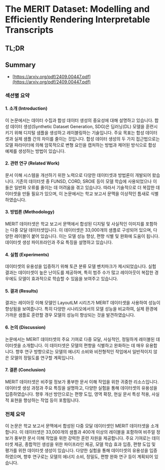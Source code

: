 # The MERIT Dataset: Modelling and Efficiently Rendering Interpretable Transcripts
## TL;DR
## Summary
- [https://arxiv.org/pdf/2409.00447.pdf](https://arxiv.org/pdf/2409.00447.pdf)

### 섹션별 요약

#### 1. 소개 (Introduction)
이 논문에서는 데이터 수집과 합성 데이터 생성의 중요성에 대해 설명하고 있습니다. 합성 데이터 생성(Synthetic Dataset Generation, SDG)은 딥러닝(DL) 모델을 훈련시키기 위해 디지털 샘플을 생성하고 레이블링하는 기술입니다. 주요 목표는 합성 데이터셋과 실제 샘플 간의 차이를 줄이는 것입니다. 합성 데이터 생성의 두 가지 접근법으로는 모델 파라미터에 의해 암묵적으로 변형 요인을 캡처하는 방법과 제어된 방식으로 합성 예제를 생성하는 방법이 있습니다.

#### 2. 관련 연구 (Related Work)
문서 이해 시스템을 개선하기 위한 노력으로 다양한 데이터셋과 방법론이 개발되어 왔습니다. 기존의 데이터셋 중 FUNSD, CORD, SROIE 등이 모델 학습에 사용되었으나 이들은 일반화 오류를 줄이는 데 어려움을 겪고 있습니다. 따라서 기술적으로 더 복잡한 데이터셋을 만들 필요가 있으며, 이 논문에서는 학교 보고서 문맥을 이상적인 틈새로 식별하였습니다.

#### 3. 방법론 (Methodology)
MERIT 데이터셋은 학교 보고서 문맥에서 합성된 디지털 및 사실적인 이미지를 포함하는 다중 모달 데이터셋입니다. 이 데이터셋은 33,000개의 샘플로 구성되어 있으며, 다양한 레이블이 붙어 있습니다. 이는 모델 성능 향상, 편향 식별 및 완화에 도움이 됩니다. 데이터셋 생성 파이프라인과 주요 특징을 설명하고 있습니다.

#### 4. 실험 (Experiments)
데이터셋의 유용성을 입증하기 위해 토큰 분류 모델 벤치마크가 제시되었습니다. 실험 결과는 데이터셋이 높은 난이도를 제공하며, 특히 범주 수가 많고 레이아웃이 복잡한 경우에도 모델이 효과적으로 학습할 수 있음을 보여주고 있습니다.

#### 5. 결과 (Results)
결과는 레이아웃 이해 모델인 LayoutLM 시리즈가 MERIT 데이터셋을 사용하여 성능이 향상됨을 보여줍니다. 특히 다양한 시나리오에서의 모델 성능을 비교하여, 실제 환경에 가까운 샘플로 훈련할 경우 모델의 성능이 향상되는 것을 발견하였습니다.

#### 6. 논의 (Discussion)
논문에서는 MERIT 데이터셋의 주요 기여로 다중 모달, 사실적인, 정밀하게 레이블된 데이터셋을 소개합니다. 이 데이터셋은 모델의 편향을 식별하고 완화하는 데 매우 유용합니다. 향후 연구 방향으로는 모델의 에너지 소비와 비전형적인 작업에서 일반적이지 않은 모델의 정밀도를 연구할 계획입니다.

#### 7. 결론 (Conclusion)
MERIT 데이터셋은 비주얼 정보가 풍부한 문서 이해 작업을 위한 귀중한 리소스입니다. 데이터셋 생성 과정과 주요 특징을 설명하고, 다양한 실험을 통해 데이터셋의 유용성을 입증하였습니다. 향후 개선 방안으로는 편향 도입, 영역 확장, 현실 문서 특성 적용, 사실적 표현을 향상하는 작업 등이 포함됩니다.

### 전체 요약
이 논문은 학교 보고서 문맥에서 합성된 다중 모달 데이터셋인 MERIT 데이터셋을 소개합니다. 이 데이터셋은 33,000개의 샘플과 400개 이상의 레이블을 포함하여 비주얼 정보가 풍부한 문서 이해 작업을 위한 강력한 훈련 자원을 제공합니다. 주요 기여로는 데이터셋 제공, 종합적인 생성을 위한 파이프라인 제공, 모델 학습 효과 입증, 편향 도입 및 평가를 위한 데이터셋 생성이 있습니다. 다양한 실험을 통해 데이터셋의 유용성을 입증하였으며, 향후 연구로는 모델의 에너지 소비, 정밀도, 편향 완화 연구 등이 계획되어 있습니다.